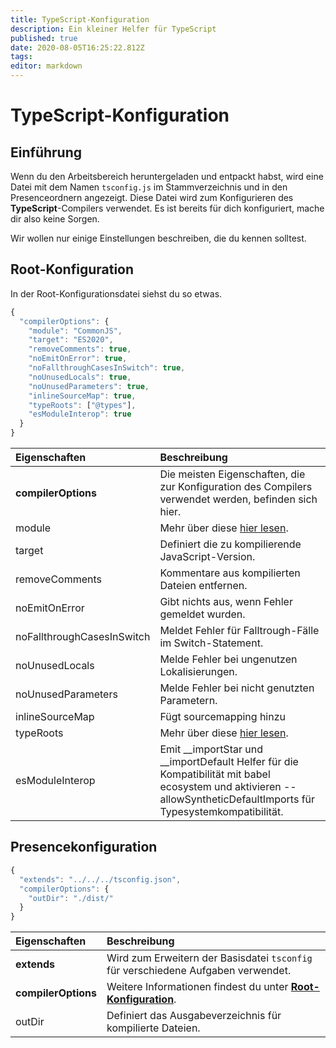 ```yaml
---
title: TypeScript-Konfiguration
description: Ein kleiner Helfer für TypeScript
published: true
date: 2020-08-05T16:25:22.812Z
tags:
editor: markdown
---
```


# TypeScript-Konfiguration

## Einführung

Wenn du den Arbeitsbereich heruntergeladen und entpackt habst, wird eine Datei mit dem Namen `tsconfig.js` im Stammverzeichnis und in den Presenceordnern angezeigt. Diese Datei wird zum Konfigurieren des **TypeScript**-Compilers verwendet. Es ist bereits für dich konfiguriert, mache dir also keine Sorgen.

Wir wollen nur einige Einstellungen beschreiben, die du kennen solltest.

## Root-Konfiguration

In der Root-Konfigurationsdatei siehst du so etwas.

```javascript
{
  "compilerOptions": {
    "module": "CommonJS",
    "target": "ES2020",
    "removeComments": true,
    "noEmitOnError": true,
    "noFallthroughCasesInSwitch": true,
    "noUnusedLocals": true,
    "noUnusedParameters": true,
    "inlineSourceMap": true,
    "typeRoots": ["@types"],
    "esModuleInterop": true
  }
}
```

| Eigenschaften              | Beschreibung                                                                                                                                                            |
|:-------------------------- |:----------------------------------------------------------------------------------------------------------------------------------------------------------------------- |
| **compilerOptions**        | Die meisten Eigenschaften, die zur Konfiguration des Compilers verwendet werden, befinden sich hier.                                                                    |
| module                     | Mehr über diese [hier lesen](https://www.typescriptlang.org/docs/handbook/modules.html).                                                                                |
| target                     | Definiert die zu kompilierende JavaScript-Version.                                                                                                                      |
| removeComments             | Kommentare aus kompilierten Dateien entfernen.                                                                                                                          |
| noEmitOnError              | Gibt nichts aus, wenn Fehler gemeldet wurden.                                                                                                                           |
| noFallthroughCasesInSwitch | Meldet Fehler für Falltrough-Fälle im Switch-Statement.                                                                                                                 |
| noUnusedLocals             | Melde Fehler bei ungenutzen Lokalisierungen.                                                                                                                            |
| noUnusedParameters         | Melde Fehler bei nicht genutzten Parametern.                                                                                                                            |
| inlineSourceMap            | Fügt sourcemapping hinzu                                                                                                                                                |
| typeRoots                  | Mehr über diese [hier lesen](https://www.typescriptlang.org/docs/handbook/tsconfig-json.html#types-typeroots-and-types).                                                |
| esModuleInterop            | Emit __importStar und __importDefault Helfer für die Kompatibilität mit babel ecosystem und aktivieren --allowSyntheticDefaultImports für Typesystemkompatibilität. |

## Presencekonfiguration

```javascript
{
  "extends": "../../../tsconfig.json",
  "compilerOptions": {
    "outDir": "./dist/"
  }
}
```

| Eigenschaften       | Beschreibung                                                                                                |
|:------------------- |:----------------------------------------------------------------------------------------------------------- |
| **extends**         | Wird zum Erweitern der Basisdatei `tsconfig` für verschiedene Aufgaben verwendet.                           |
| **compilerOptions** | Weitere Informationen findest du unter [**Root-Konfiguration**](/dev/presence/tsconfig#root-configuration). |
| outDir              | Definiert das Ausgabeverzeichnis für kompilierte Dateien.                                                   |
